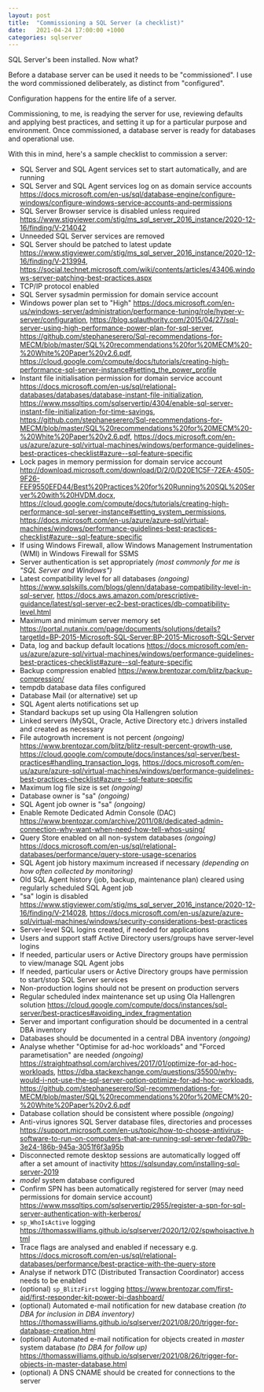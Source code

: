 ```yaml
---
layout: post
title:  "Commissioning a SQL Server (a checklist)"
date:   2021-04-24 17:00:00 +1000
categories: sqlserver
---
```

SQL Server's been installed. Now what?

Before a database server can be used it needs to be "commissioned". I use the word commissioned deliberately, as distinct from "configured".

Configuration happens for the entire life of a server.

Commissioning, to me, is readying the server for use, reviewing defaults and applying best practices, and setting it up for a particular purpose and environment. Once commissioned, a database server is ready for databases and operational use.

With this in mind, here's a sample checklist to commission a server:

- SQL Server and SQL Agent services set to start automatically, and are running
- SQL Server and SQL Agent services log on as domain service accounts <https://docs.microsoft.com/en-us/sql/database-engine/configure-windows/configure-windows-service-accounts-and-permissions>
- SQL Server Browser service is disabled unless required <https://www.stigviewer.com/stig/ms_sql_server_2016_instance/2020-12-16/finding/V-214042>
- Unneeded SQL Server services are removed
- SQL Server should be patched to latest update <https://www.stigviewer.com/stig/ms_sql_server_2016_instance/2020-12-16/finding/V-213994>, <https://social.technet.microsoft.com/wiki/contents/articles/43406.windows-server-patching-best-practices.aspx>
- TCP/IP protocol enabled
- SQL Server sysadmin permission for domain service account
- Windows power plan set to "High" <https://docs.microsoft.com/en-us/windows-server/administration/performance-tuning/role/hyper-v-server/configuration>, <https://blog.sqlauthority.com/2015/04/27/sql-server-using-high-performance-power-plan-for-sql-server>, <https://github.com/stephaneserero/Sql-recommendations-for-MECM/blob/master/SQL%20recommendations%20for%20MECM%20-%20White%20Paper%20v2.6.pdf>, <https://cloud.google.com/compute/docs/tutorials/creating-high-performance-sql-server-instance#setting_the_power_profile>
- Instant file initialisation permission for domain service account <https://docs.microsoft.com/en-us/sql/relational-databases/databases/database-instant-file-initialization>, <https://www.mssqltips.com/sqlservertip/4304/enable-sql-server-instant-file-initialization-for-time-savings>, <https://github.com/stephaneserero/Sql-recommendations-for-MECM/blob/master/SQL%20recommendations%20for%20MECM%20-%20White%20Paper%20v2.6.pdf>, <https://docs.microsoft.com/en-us/azure/azure-sql/virtual-machines/windows/performance-guidelines-best-practices-checklist#azure--sql-feature-specific>
- Lock pages in memory permission for domain service account <http://download.microsoft.com/download/D/2/0/D20E1C5F-72EA-4505-9F26-FEF9550EFD44/Best%20Practices%20for%20Running%20SQL%20Server%20with%20HVDM.docx>, <https://cloud.google.com/compute/docs/tutorials/creating-high-performance-sql-server-instance#setting_system_permissions>, <https://docs.microsoft.com/en-us/azure/azure-sql/virtual-machines/windows/performance-guidelines-best-practices-checklist#azure--sql-feature-specific>
- If using Windows Firewall, allow Windows Management Instrumentation (WMI) in Windows Firewall for SSMS
- Server authentication is set appropriately _(most commonly for me is "SQL Server and Windows")_
- Latest compatibility level for all databases _(ongoing)_ <https://www.sqlskills.com/blogs/glenn/database-compatibility-level-in-sql-server>, <https://docs.aws.amazon.com/prescriptive-guidance/latest/sql-server-ec2-best-practices/db-compatibility-level.html>
- Maximum and minimum server memory set <https://portal.nutanix.com/page/documents/solutions/details?targetId=BP-2015-Microsoft-SQL-Server:BP-2015-Microsoft-SQL-Server>
- Data, log and backup default locations <https://docs.microsoft.com/en-us/azure/azure-sql/virtual-machines/windows/performance-guidelines-best-practices-checklist#azure--sql-feature-specific>
- Backup compression enabled <https://www.brentozar.com/blitz/backup-compression/>
- tempdb database data files configured
- Database Mail (or alternative) set up
- SQL Agent alerts notifications set up
- Standard backups set up using Ola Hallengren solution
- Linked servers (MySQL, Oracle, Active Directory etc.) drivers installed and created as necessary
- File autogrowth increment is not percent _(ongoing)_ <https://www.brentozar.com/blitz/blitz-result-percent-growth-use>, <https://cloud.google.com/compute/docs/instances/sql-server/best-practices#handling_transaction_logs>, <https://docs.microsoft.com/en-us/azure/azure-sql/virtual-machines/windows/performance-guidelines-best-practices-checklist#azure--sql-feature-specific>
- Maximum log file size is set _(ongoing)_
- Database owner is "sa" _(ongoing)_
- SQL Agent job owner is "sa" _(ongoing)_
- Enable Remote Dedicated Admin Console (DAC) <https://www.brentozar.com/archive/2011/08/dedicated-admin-connection-why-want-when-need-how-tell-whos-using/>
- Query Store enabled on all non-system databases _(ongoing)_ <https://docs.microsoft.com/en-us/sql/relational-databases/performance/query-store-usage-scenarios>
- SQL Agent job history maximum increased if necessary _(depending on how often collected by monitoring)_
- Old SQL Agent history (job, backup, maintenance plan) cleared using regularly scheduled SQL Agent job
- "sa" login is disabled <https://www.stigviewer.com/stig/ms_sql_server_2016_instance/2020-12-16/finding/V-214028>, <https://docs.microsoft.com/en-us/azure/azure-sql/virtual-machines/windows/security-considerations-best-practices>
- Server-level SQL logins created, if needed for applications
- Users and support staff Active Directory users/groups have server-level logins
- If needed, particular users or Active Directory groups have permission to view/manage SQL Agent jobs
- If needed, particular users or Active Directory groups have permission to start/stop SQL Server services
- Non-production logins should not be present on production servers
- Regular scheduled index maintenance set up using Ola Hallengren solution <https://cloud.google.com/compute/docs/instances/sql-server/best-practices#avoiding_index_fragmentation>
- Server and important configuration should be documented in a central DBA inventory
- Databases should be documented in a central DBA inventory _(ongoing)_
- Analyse whether "Optimise for ad-hoc workloads" and "Forced parametisation" are needed _(ongoing)_ <https://straightpathsql.com/archives/2017/01/optimize-for-ad-hoc-workloads>, <https://dba.stackexchange.com/questions/35500/why-would-i-not-use-the-sql-server-option-optimize-for-ad-hoc-workloads>, <https://github.com/stephaneserero/Sql-recommendations-for-MECM/blob/master/SQL%20recommendations%20for%20MECM%20-%20White%20Paper%20v2.6.pdf>
- Database collation should be consistent where possible _(ongoing)_
- Anti-virus ignores SQL Server database files, directories and processes <https://support.microsoft.com/en-us/topic/how-to-choose-antivirus-software-to-run-on-computers-that-are-running-sql-server-feda079b-3e24-186b-945a-3051f6f3a95b>
- Disconnected remote desktop sessions are automatically logged off after a set amount of inactivity <https://sqlsunday.com/installing-sql-server-2019>
- _model_ system database configured
- Confirm SPN has been automatically registered for server (may need permissions for domain service account) <https://www.mssqltips.com/sqlservertip/2955/register-a-spn-for-sql-server-authentication-with-kerberos/>
- <code>sp_WhoIsActive</code> logging <https://thomasswilliams.github.io/sqlserver/2020/12/02/spwhoisactive.html>
- Trace flags are analysed and enabled if necessary e.g. <https://docs.microsoft.com/en-us/sql/relational-databases/performance/best-practice-with-the-query-store>
- Analyse if network DTC (Distributed Transaction Coordinator) access needs to be enabled
- (optional) <code>sp_BlitzFirst</code> logging <https://www.brentozar.com/first-aid/first-responder-kit-power-bi-dashboard/>
- (optional) Automated e-mail notification for new database creation _(to DBA for inclusion in DBA inventory)_ <https://thomasswilliams.github.io/sqlserver/2021/08/20/trigger-for-database-creation.html>
- (optional) Automated e-mail notification for objects created in _master_ system database _(to DBA for follow up)_ <https://thomasswilliams.github.io/sqlserver/2021/08/26/trigger-for-objects-in-master-database.html>
- (optional) A DNS CNAME should be created for connections to the server
